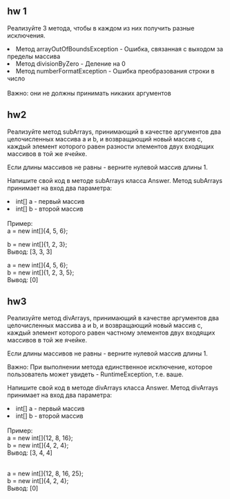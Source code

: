 ## hw 1
Реализуйте 3 метода, чтобы в каждом из них получить разные исключения.
<li> Метод arrayOutOfBoundsException - Ошибка, связанная с выходом за пределы массива </li>
<li> Метод divisionByZero - Деление на 0 </li>
<li> Метод numberFormatException - Ошибка преобразования строки в число </li>
<br>
Важно: они не должны принимать никаких аргументов

## hw2
Реализуйте метод subArrays, принимающий в качестве аргументов два целочисленных массива a и b, и возвращающий новый массив c, каждый элемент которого равен разности элементов двух входящих массивов в той же ячейке.

Если длины массивов не равны - верните нулевой массив длины 1.

Напишите свой код в методе subArrays класса Answer. Метод subArrays принимает на вход два параметра:

<li> int[] a - первый массив</li> 
<li> int[] b - второй массив</li> 
<br>
Пример:<br>
a = new int[]{4, 5, 6};

b = new int[]{1, 2, 3};<br>
Вывод: [3, 3, 3]

a = new int[]{4, 5, 6};<br>
b = new int[]{1, 2, 3, 5};<br>
Вывод: [0]

## hw3
Реализуйте метод divArrays, принимающий в качестве аргументов два целочисленных массива a и b, и возвращающий новый массив с, каждый элемент которого равен частному элементов двух входящих массивов в той же ячейке.

Если длины массивов не равны - верните нулевой массив длины 1.

Важно: При выполнении метода единственное исключение, которое пользователь может увидеть - RuntimeException, т.е. ваше.

Напишите свой код в методе divArrays класса Answer. Метод divArrays принимает на вход два параметра:

<li>int[] a - первый массив</li>
<li>int[] b - второй массив</li><br>
Пример:<br>
a = new int[]{12, 8, 16};<br>
b = new int[]{4, 2, 4};<br>
Вывод: [3, 4, 4]<br><br>

a = new int[]{12, 8, 16, 25};<br>
b = new int[]{4, 2, 4};<br>
Вывод: [0]